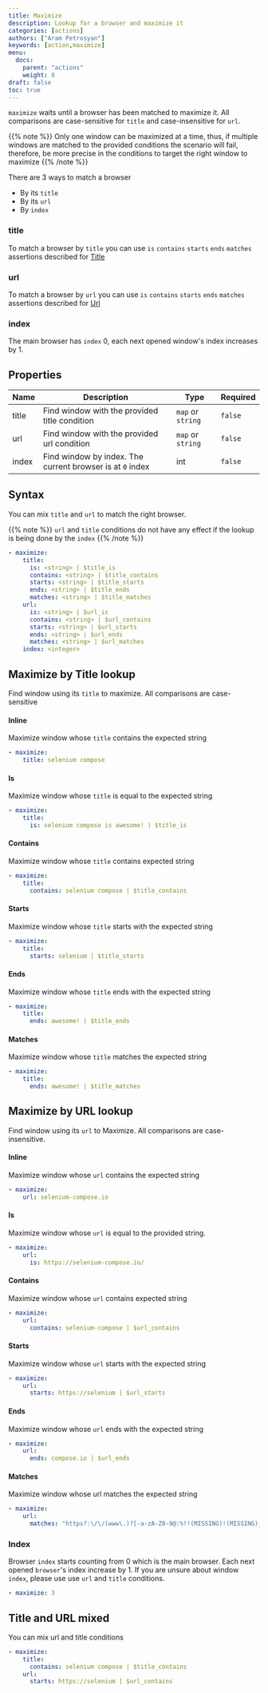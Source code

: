 ```yaml
---
title: Maximize
description: Lookup for a browser and maximize it
categories: [actions]
authors: ["Aram Petrosyan"]
keywords: [action,maximize]
menu:
  docs:
    parent: "actions"
    weight: 8
draft: false
toc: true
---
```


`maximize` waits until a browser has been matched to maximize it. All comparisons are case-sensitive for `title` and case-insensitive for `url`.

{{% note %}}
Only one window can be maximized at a time, thus, if multiple windows are matched to the provided conditions the scenario will fail, therefore, be more precise in the conditions to target the right window to maximize
{{% /note %}}

There are 3 ways to match a browser

* By its `title`
* By its `url`
* By `index`

### title

To match a browser by `title` you can use `is` `contains` `starts` `ends` `matches` assertions described for [Title](/conditions/title)

### url

To match a browser by `url` you can use `is` `contains` `starts` `ends` `matches` assertions described for [Url](/conditions/url)

### index

The main browser has `index` 0, each next opened window's index increases by 1.

## Properties

Name|Description|Type|Required
---|---|---|---
title|Find window with the provided title condition|`map` or `string`|`false`
url|Find window with the provided url condition|`map` or `string`|`false`
index|Find window by index. The current browser is at `0` index|int|`false`

## Syntax

You can mix `title` and `url` to match the right browser.

{{% note %}}
`url` and `title` conditions do not have any effect if the lookup is being done by the `index`
{{% /note %}}

```yaml
- maximize:
    title:
      is: <string> | $title_is
      contains: <string> | $title_contains
      starts: <string> | $title_starts
      ends: <string> | $title_ends
      matches: <string> | $title_matches
    url:
      is: <string> | $url_is
      contains: <string> | $url_contains
      starts: <string> | $url_starts
      ends: <string> | $url_ends
      matches: <string> | $url_matches
    index: <integer>  
```

## Maximize by Title lookup

Find window using its `title` to maximize. All comparisons are case-sensitive

#### Inline

Maximize window whose `title` contains the expected string

```yaml
- maximize:
    title: selenium compose
```

#### Is

Maximize window whose `title` is equal to the expected string

```yaml
- maximize:
    title:
      is: selenium compose is awesome! | $title_is
```

#### Contains

Maximize window whose `title` contains expected string

```yaml
- maximize:
    title:
      contains: selenium compose | $title_contains
```

#### Starts

Maximize window whose `title` starts with the expected string

```yaml
- maximize:
    title:
      starts: selenium | $title_starts
```

#### Ends

Maximize window whose `title` ends with the expected string

```yaml
- maximize:
    title:
      ends: awesome! | $title_ends
```

#### Matches

Maximize window whose `title` matches the expected string

```yaml
- maximize:
    title:
      ends: awesome! | $title_matches
```

## Maximize by URL lookup

Find window using its `url` to Maximize. All comparisons are case-insensitive.

#### Inline

Maximize window whose `url` contains the expected string

```yaml
- maximize:
    url: selenium-compose.io
```

#### Is

Maximize window whose `url` is equal to the provided string.
```yaml
- maximize:
    url:
      is: https://selenium-compose.io/
```

#### Contains

Maximize window whose `url` contains expected string

```yaml
- maximize:
    url:
      contains: selenium-compose | $url_contains
```

#### Starts

Maximize window whose `url` starts with the expected string

```yaml
- maximize:
    url:
      starts: https://selenium | $url_starts
```

#### Ends

Maximize window whose `url` ends with the expected string

```yaml
- maximize:
    url:
      ends: compose.io | $url_ends
```

#### Matches

Maximize window whose url matches the expected string

```yaml
- maximize:
    url:
      matches: "https?:\/\/(www\.)?[-a-zA-Z0-9@:%!!(MISSING)!(MISSING)_(MISSING)\+~#=]{2,256}\.[a-z]{2,6}\b([-a-zA-Z0-9@:%!!(MISSING)!(MISSING)_(MISSING)\+.~#?&//=]*)" | $url_matches
```

### Index

Browser `index` starts counting from 0 which is the main browser. Each next opened `browser`'s index increase by 1.
If you are unsure about window `index`, please use use `url` and `title` conditions.

```yaml
- maximize: 3
```

## Title and URL mixed

You can mix url and title conditions

```yaml
- maximize:
    title:
      contains: selenium compose | $title_contains
    url:
      starts: https://selenium | $url_contains
```
